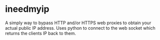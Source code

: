 # ineedmyip
A simply way to bypass HTTP and/or HTTPS web proxies to obtain your actual public IP address. Uses python to connect to the web socket which returns the clients IP back to them.
